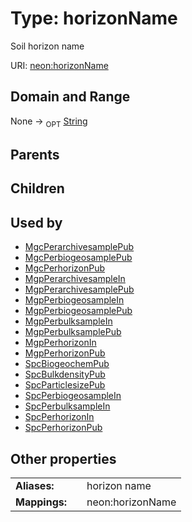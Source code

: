 
# Type: horizonName


Soil horizon name

URI: [neon:horizonName](https://data.neonscience.org/horizonName)


## Domain and Range

None ->  <sub>OPT</sub> [String](types/String.md)

## Parents


## Children


## Used by

 * [MgcPerarchivesamplePub](MgcPerarchivesamplePub.md)
 * [MgcPerbiogeosamplePub](MgcPerbiogeosamplePub.md)
 * [MgcPerhorizonPub](MgcPerhorizonPub.md)
 * [MgpPerarchivesampleIn](MgpPerarchivesampleIn.md)
 * [MgpPerarchivesamplePub](MgpPerarchivesamplePub.md)
 * [MgpPerbiogeosampleIn](MgpPerbiogeosampleIn.md)
 * [MgpPerbiogeosamplePub](MgpPerbiogeosamplePub.md)
 * [MgpPerbulksampleIn](MgpPerbulksampleIn.md)
 * [MgpPerbulksamplePub](MgpPerbulksamplePub.md)
 * [MgpPerhorizonIn](MgpPerhorizonIn.md)
 * [MgpPerhorizonPub](MgpPerhorizonPub.md)
 * [SpcBiogeochemPub](SpcBiogeochemPub.md)
 * [SpcBulkdensityPub](SpcBulkdensityPub.md)
 * [SpcParticlesizePub](SpcParticlesizePub.md)
 * [SpcPerbiogeosampleIn](SpcPerbiogeosampleIn.md)
 * [SpcPerbulksampleIn](SpcPerbulksampleIn.md)
 * [SpcPerhorizonIn](SpcPerhorizonIn.md)
 * [SpcPerhorizonPub](SpcPerhorizonPub.md)

## Other properties

|  |  |  |
| --- | --- | --- |
| **Aliases:** | | horizon name |
| **Mappings:** | | neon:horizonName |

